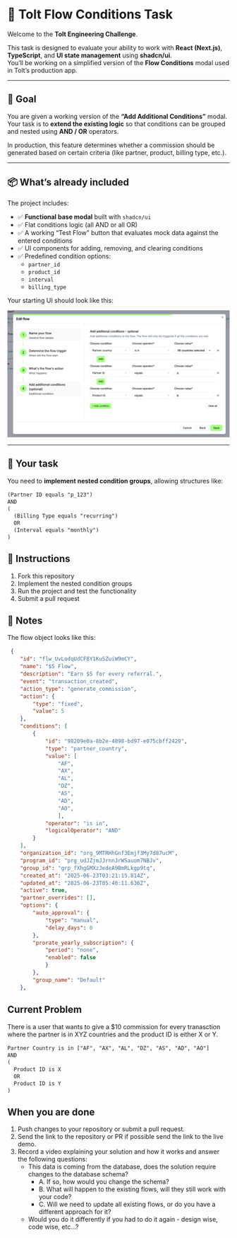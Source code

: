 # 🧩 Tolt Flow Conditions Task

Welcome to the **Tolt Engineering Challenge**.

This task is designed to evaluate your ability to work with **React (Next.js)**, **TypeScript**, and **UI state management** using **shadcn/ui**.  
You’ll be working on a simplified version of the **Flow Conditions** modal used in Tolt’s production app.

---

## 🎯 Goal

You are given a working version of the **“Add Additional Conditions”** modal.  
Your task is to **extend the existing logic** so that conditions can be grouped and nested using **AND / OR** operators.

In production, this feature determines whether a commission should be generated based on certain criteria (like partner, product, billing type, etc.).

---

## 📦 What’s already included

The project includes:

- ✅ **Functional base modal** built with `shadcn/ui`
- ✅ Flat conditions logic (all AND or all OR)
- ✅ A working “Test Flow” button that evaluates mock data against the entered conditions
- ✅ UI components for adding, removing, and clearing conditions
- ✅ Predefined condition options:
  - `partner_id`
  - `product_id`
  - `interval`
  - `billing_type`

Your starting UI should look like this:

![Modal Screenshot](./Screenshot1.png)

---

## 🧠 Your task

You need to **implement nested condition groups**, allowing structures like:

```text
(Partner ID equals "p_123")
AND
(
  (Billing Type equals "recurring")
  OR
  (Interval equals "monthly")
)
```

## 📝 Instructions

1. Fork this repository
2. Implement the nested condition groups
3. Run the project and test the functionality
4. Submit a pull request

## 📝 Notes

The flow object looks like this:

```json
 {
    "id": "flw_UvLodqUdCF8Y1KuSZuiW9mCY",
    "name": "$5 Flow",
    "description": "Earn $5 for every referral.",
    "event": "transaction_created",
    "action_type": "generate_commission",
    "action": {
        "type": "fixed",
        "value": 5
    },
    "conditions": [
        {
            "id": "98209e0a-8b2e-4898-bd97-e075cbff2429",
            "type": "partner_country",
            "value": [
                "AF",
                "AX",
                "AL",
                "DZ",
                "AS",
                "AD",
                "AO",
                ],
            "operator": "is in",
            "logicalOperator": "AND"
        }
    ],
    "organization_id": "org_9MTRHhGnf3Emjf3My7d87ucM",
    "program_id": "prg_udJZjmJJrnnJrW5auom7NBJv",
    "group_id": "grp_fXhgGMXzJedeA9BmRLkgp9tq",
    "created_at": "2025-06-23T03:21:15.814Z",
    "updated_at": "2025-06-23T05:40:11.636Z",
    "active": true,
    "partner_overrides": [],
    "options": {
        "auto_approval": {
            "type": "manual",
            "delay_days": 0
        },
        "prorate_yearly_subscription": {
            "period": "none",
            "enabled": false
            }
        },
        "group_name": "Default"
    },
```

## Current Problem

There is a user that wants to give a $10 commission for every tranasction where the partner is in XYZ countries and the product ID is either X or Y.

```text
Partner Country is in ["AF", "AX", "AL", "DZ", "AS", "AD", "AO"]
AND
(
  Product ID is X
  OR
  Product ID is Y
)
```

## When you are done

1. Push changes to your repository or submit a pull request.
2. Send the link to the repository or PR if possible send the link to the live demo.
3. Record a video explaining your solution and how it works and answer the following questions:
   - This data is coming from the database, does the solution require changes to the database schema?
     - A. If so, how would you change the schema?
     - B. What will happen to the existing flows, will they still work with your code?
     - C. Will we need to update all existing flows, or do you have a different approach for it?
   - Would you do it differently if you had to do it again - design wise, code wise, etc...?
